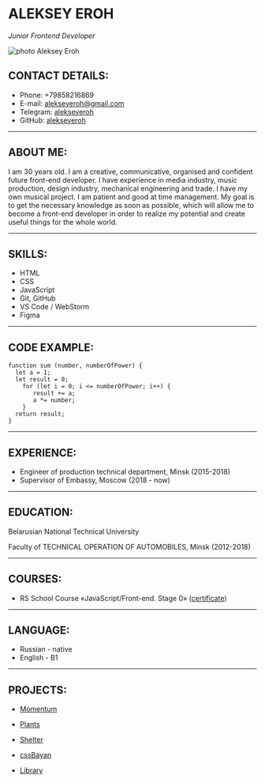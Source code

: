 # **ALEKSEY EROH**
_Junior Frontend Developer_

![photo Aleksey Eroh]()

## **CONTACT DETAILS:**

- Phone: +79858216869
- E-mail: alekseyeroh@gmail.com
- Telegram: [alekseyeroh](https://t.me/alekseyeroh)
- GitHub: [alekseyeroh](https://github.com/alekseyeroh)

---

## **ABOUT ME:**

I am 30 years old. I am a creative, communicative, organised and confident future front-end developer. I have experience in media industry, music production, design industry, mechanical engineering and trade. I have my own musical project. I am patient and good at time management. My goal is to get the necessary knowledge as soon as possible, which will allow me to become a front-end developer in order to realize my potential and create useful things for the whole world.

---

## **SKILLS:**

* HTML
* CSS
* JavaScript
* Git, GitHub
* VS Code / WebStorm
* Figma

---

## **CODE EXAMPLE:**

```
function sum (number, numberOfPower) {
  let a = 1;
  let result = 0;
    for (let i = 0; i <= numberOfPower; i++) {
       result += a;
       a *= number;
    }
  return result;
}
```

---

## **EXPERIENCE:**

* Engineer of production technical department, Minsk (2015-2018)
* Supervisor of Embassy, Moscow (2018 - now)

---

## **EDUCATION:**

Belarusian National Technical University

Faculty of TECHNICAL OPERATION OF AUTOMOBILES, Minsk (2012-2018)

---

## **COURSES:**

* RS School Course «JavaScript/Front-end. Stage 0» ([certificate](https://app.rs.school/certificate/uhj5reme))

---

## **LANGUAGE:**

* Russian - native
* English - B1


---

## **PROJECTS:**

* [Momentum](https://rolling-scopes-school.github.io/lehaeroh-JSFEPRESCHOOL2022Q4/momentum/)

* [Plants](https://rolling-scopes-school.github.io/lehaeroh-JSFEPRESCHOOL2022Q4/plants/)

* [Shelter](https://alekseyeroh.github.io/shelter/main/)

* [cssBayan](https://alekseyeroh.github.io/cssBayan/cssBayan/index.html)

* [Library](https://alekseyeroh.github.io/library/main/)